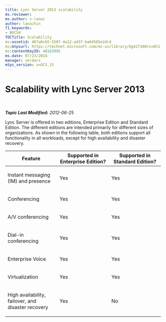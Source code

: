 ```yaml
---
title: Lync Server 2013 scalability
ms.reviewer: 
ms.author: v-lanac
author: lanachin
f1.keywords:
- NOCSH
TOCTitle: Scalability
ms:assetid: 46fa0cb5-1507-4a12-ad3f-ba64585e2dc4
ms:mtpsurl: https://technet.microsoft.com/en-us/library/Gg417160(v=OCS.15)
ms:contentKeyID: 48183995
ms.date: 07/23/2014
manager: serdars
mtps_version: v=OCS.15
---
```


<div data-xmlns="http://www.w3.org/1999/xhtml">

<div class="topic" data-xmlns="http://www.w3.org/1999/xhtml" data-msxsl="urn:schemas-microsoft-com:xslt" data-cs="http://msdn.microsoft.com/">

<div data-asp="https://msdn2.microsoft.com/asp">

# Scalability with Lync Server 2013

</div>

<div id="mainSection">

<div id="mainBody">

<span> </span>

_**Topic Last Modified:** 2012-06-25_

Lync Server is offered in two editions, Enterprise Edition and Standard Edition. The different editions are intended primarily for different sizes of organizations. As shown in the following table, both editions support all functionality in all workloads, except for high availability and disaster recovery.


<table>
<colgroup>
<col style="width: 33%" />
<col style="width: 33%" />
<col style="width: 33%" />
</colgroup>
<thead>
<tr class="header">
<th>Feature</th>
<th>Supported in Enterprise Edition?</th>
<th>Supported in Standard Edition?</th>
</tr>
</thead>
<tbody>
<tr class="odd">
<td><p>Instant messaging (IM) and presence</p></td>
<td><p>Yes</p></td>
<td><p>Yes</p></td>
</tr>
<tr class="even">
<td><p>Conferencing</p></td>
<td><p>Yes</p></td>
<td><p>Yes</p></td>
</tr>
<tr class="odd">
<td><p>A/V conferencing</p></td>
<td><p>Yes</p></td>
<td><p>Yes</p></td>
</tr>
<tr class="even">
<td><p>Dial-in conferencing</p></td>
<td><p>Yes</p></td>
<td><p>Yes</p></td>
</tr>
<tr class="odd">
<td><p>Enterprise Voice</p></td>
<td><p>Yes</p></td>
<td><p>Yes</p></td>
</tr>
<tr class="even">
<td><p>Virtualization</p></td>
<td><p>Yes</p></td>
<td><p>Yes</p></td>
</tr>
<tr class="odd">
<td><p>High availability, failover, and disaster recovery</p></td>
<td><p>Yes</p></td>
<td><p>No</p></td>
</tr>
</tbody>
</table>


</div>

<span> </span>

</div>

</div>

</div>

